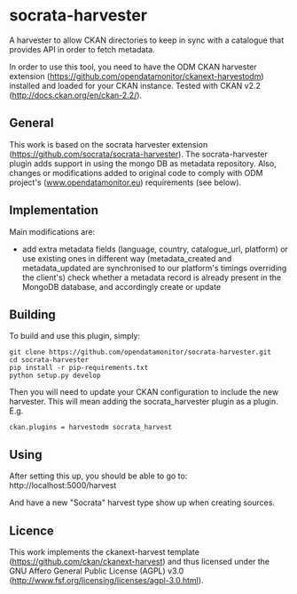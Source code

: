socrata-harvester
=================

A harvester to allow CKAN directories to keep in sync with a catalogue that provides API in order to fetch metadata.

In order to use this tool, you need to have the ODM CKAN harvester extension (https://github.com/opendatamonitor/ckanext-harvestodm)
installed and loaded for your CKAN instance.
Tested with CKAN v2.2 (http://docs.ckan.org/en/ckan-2.2/).


General
---------

This work is based on the socrata harvester extension (https://github.com/socrata/socrata-harvester).
The socrata-harvester plugin adds support in using the mongo DB as metadata repository. Also, changes or modifications added to original
code to comply with ODM project's (www.opendatamonitor.eu) requirements (see below).


Implementation
---------------

Main modifications are:

* add extra metadata fields (language, country, catalogue_url, platform) or use existing ones in different way (metadata_created and metadata_updated are synchronised 
to our platform's timings overriding the client's) check whether a metadata record is already present in the MongoDB database, and accordingly create or update

Building
---------

To build and use this plugin, simply:

    git clone https://github.com/opendatamonitor/socrata-harvester.git
    cd socrata-harvester
    pip install -r pip-requirements.txt
    python setup.py develop

Then you will need to update your CKAN configuration to include the new harvester.  This will mean adding the
socrata_harvester plugin as a plugin.  E.g.

    ckan.plugins = harvestodm socrata_harvest

    
Using
---------

After setting this up, you should be able to go to:
    http://localhost:5000/harvest

And have a new "Socrata" harvest type show up when creating sources.


Licence
---------

This work implements the ckanext-harvest template (https://github.com/ckan/ckanext-harvest) and thus 
licensed under the GNU Affero General Public License (AGPL) v3.0 (http://www.fsf.org/licensing/licenses/agpl-3.0.html).

